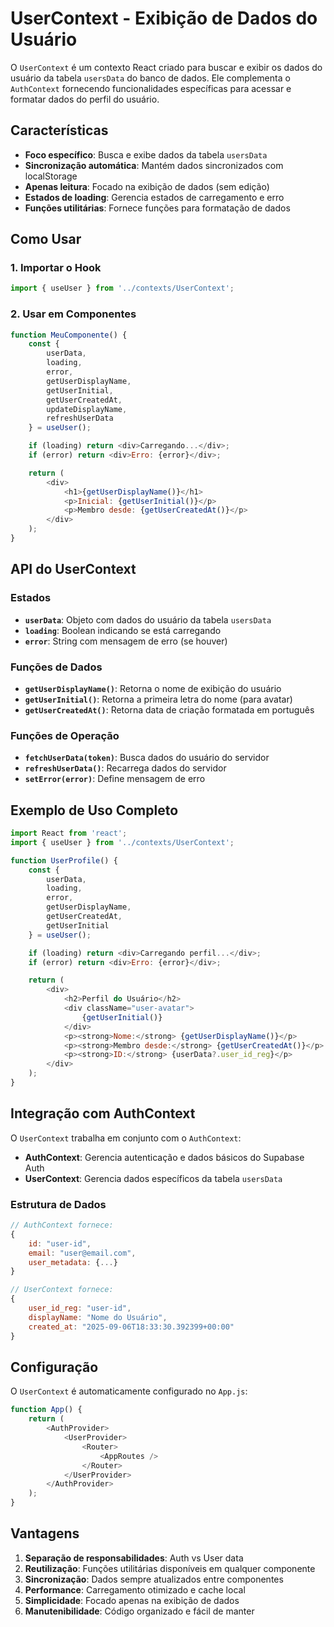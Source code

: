 # UserContext - Exibição de Dados do Usuário

O `UserContext` é um contexto React criado para buscar e exibir os dados do usuário da tabela `usersData` do banco de dados. Ele complementa o `AuthContext` fornecendo funcionalidades específicas para acessar e formatar dados do perfil do usuário.

## Características

- **Foco específico**: Busca e exibe dados da tabela `usersData`
- **Sincronização automática**: Mantém dados sincronizados com localStorage
- **Apenas leitura**: Focado na exibição de dados (sem edição)
- **Estados de loading**: Gerencia estados de carregamento e erro
- **Funções utilitárias**: Fornece funções para formatação de dados

## Como Usar

### 1. Importar o Hook

```javascript
import { useUser } from '../contexts/UserContext';
```

### 2. Usar em Componentes

```javascript
function MeuComponente() {
    const { 
        userData, 
        loading, 
        error, 
        getUserDisplayName, 
        getUserInitial, 
        getUserCreatedAt,
        updateDisplayName,
        refreshUserData 
    } = useUser();

    if (loading) return <div>Carregando...</div>;
    if (error) return <div>Erro: {error}</div>;

    return (
        <div>
            <h1>{getUserDisplayName()}</h1>
            <p>Inicial: {getUserInitial()}</p>
            <p>Membro desde: {getUserCreatedAt()}</p>
        </div>
    );
}
```

## API do UserContext

### Estados

- **`userData`**: Objeto com dados do usuário da tabela `usersData`
- **`loading`**: Boolean indicando se está carregando
- **`error`**: String com mensagem de erro (se houver)

### Funções de Dados

- **`getUserDisplayName()`**: Retorna o nome de exibição do usuário
- **`getUserInitial()`**: Retorna a primeira letra do nome (para avatar)
- **`getUserCreatedAt()`**: Retorna data de criação formatada em português

### Funções de Operação

- **`fetchUserData(token)`**: Busca dados do usuário do servidor
- **`refreshUserData()`**: Recarrega dados do servidor
- **`setError(error)`**: Define mensagem de erro

## Exemplo de Uso Completo

```javascript
import React from 'react';
import { useUser } from '../contexts/UserContext';

function UserProfile() {
    const { 
        userData, 
        loading, 
        error, 
        getUserDisplayName,
        getUserCreatedAt,
        getUserInitial
    } = useUser();

    if (loading) return <div>Carregando perfil...</div>;
    if (error) return <div>Erro: {error}</div>;

    return (
        <div>
            <h2>Perfil do Usuário</h2>
            <div className="user-avatar">
                {getUserInitial()}
            </div>
            <p><strong>Nome:</strong> {getUserDisplayName()}</p>
            <p><strong>Membro desde:</strong> {getUserCreatedAt()}</p>
            <p><strong>ID:</strong> {userData?.user_id_reg}</p>
        </div>
    );
}
```

## Integração com AuthContext

O `UserContext` trabalha em conjunto com o `AuthContext`:

- **AuthContext**: Gerencia autenticação e dados básicos do Supabase Auth
- **UserContext**: Gerencia dados específicos da tabela `usersData`

### Estrutura de Dados

```javascript
// AuthContext fornece:
{
    id: "user-id",
    email: "user@email.com",
    user_metadata: {...}
}

// UserContext fornece:
{
    user_id_reg: "user-id",
    displayName: "Nome do Usuário",
    created_at: "2025-09-06T18:33:30.392399+00:00"
}
```

## Configuração

O `UserContext` é automaticamente configurado no `App.js`:

```javascript
function App() {
    return (
        <AuthProvider>
            <UserProvider>
                <Router>
                    <AppRoutes />
                </Router>
            </UserProvider>
        </AuthProvider>
    );
}
```

## Vantagens

1. **Separação de responsabilidades**: Auth vs User data
2. **Reutilização**: Funções utilitárias disponíveis em qualquer componente
3. **Sincronização**: Dados sempre atualizados entre componentes
4. **Performance**: Carregamento otimizado e cache local
5. **Simplicidade**: Focado apenas na exibição de dados
6. **Manutenibilidade**: Código organizado e fácil de manter
